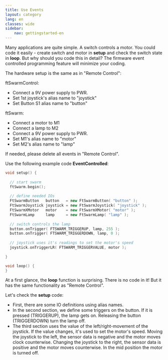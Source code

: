 ```yaml
---
title: Use Events
layout: category
lang: en
classes: wide
sidebar:
    nav: gettingstarted-en
---
```


Many applications are quite simple. A switch controls a motor. You could code it easily - create switch and motor in **setup** and check the switch state in **loop**. But why should you code this in detail? The firmware event controlled programming feature will minimize your coding.

The hardware setup is the same as in "Remote Control":

ftSwarmControl:
- Connect a 9V power supply to PWR.
- Set 1st joystick's alias name to "joystick" 
- Set Button S1 alias name to "button" 

ftSwarm:
- Connect a motor to M1
- Connect a lamp to M2
- Connect a 9V power supply to PWR.
- Set M1's alias name to "motor" 
- Set M2's alias name to "lamp" 

If needed, please delete all events in "Remote Control".

Use the following example code **EventControlled**:

```cpp
void setup() {
  
  // start swarm
  ftSwarm.begin();
  
  // define needed IOs
  FtSwarmButton   button   = new FtSwarmButton( "button" );
  FtSwarmJoystick joystick = new FtSwarmJoystick( "joystick" );
  FtSwarmXMotor   motor    = new FtSwarmXMotor( "motor" );
  FtSwarmLamp     lamp     = new FtSwarmLamp( "lamp" );
  
  // switch controls the lamp
  button.onTrigger( FTSWARM_TRIGGERUP, lamp, 255 );
  button.onTrigger( FTSWARM_TRIGGERDOWN, lamp, 0 );
  
  // joystick uses it's readings to set the motor's speed
  joystick.onTriggerLR( FTSWARM_TRIGGERVALUE, motor );
  
}

void loop() {
}
```

At a first glance, the **loop** function is surprising. There is no code in it! But it has the same functionality as "Remote Control".

Let's check the **setup** code:

- First, there are some IO definitions using alias names.
- In the second section, we define some triggers on the button. If it is pressed (TRIGGERUP), the lamp gets on. Releasing the button (TRIGGERDOWN) turn the lamp off.
- The third section uses the value of the left/right-movement of the joystick. If the value changes, it's used to set the motor's speed. Moving the joystick to the left, the sensor data is negative and the motor moves clock counterwise. Changing the joystick to the right, the sensor data is positive and the motor moves counterwise. In the mid position the motor is turned off.